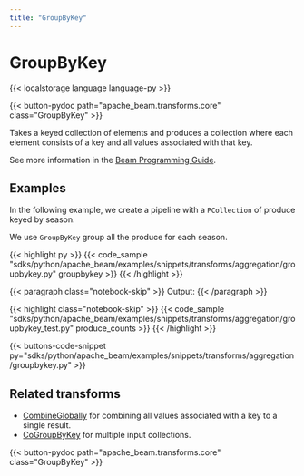```yaml
---
title: "GroupByKey"
---
```

<!--
Licensed under the Apache License, Version 2.0 (the "License");
you may not use this file except in compliance with the License.
You may obtain a copy of the License at

http://www.apache.org/licenses/LICENSE-2.0

Unless required by applicable law or agreed to in writing, software
distributed under the License is distributed on an "AS IS" BASIS,
WITHOUT WARRANTIES OR CONDITIONS OF ANY KIND, either express or implied.
See the License for the specific language governing permissions and
limitations under the License.
-->

# GroupByKey

{{< localstorage language language-py >}}

{{< button-pydoc path="apache_beam.transforms.core" class="GroupByKey" >}}

Takes a keyed collection of elements and produces a collection
where each element consists of a key and all values associated with that key.

See more information in the [Beam Programming Guide](/documentation/programming-guide/#groupbykey).

## Examples

In the following example, we create a pipeline with a `PCollection` of produce keyed by season.

We use `GroupByKey` group all the produce for each season.

{{< highlight py >}}
{{< code_sample "sdks/python/apache_beam/examples/snippets/transforms/aggregation/groupbykey.py" groupbykey >}}
{{< /highlight >}}

{{< paragraph class="notebook-skip" >}}
Output:
{{< /paragraph >}}

{{< highlight class="notebook-skip" >}}
{{< code_sample "sdks/python/apache_beam/examples/snippets/transforms/aggregation/groupbykey_test.py" produce_counts >}}
{{< /highlight >}}

{{< buttons-code-snippet
  py="sdks/python/apache_beam/examples/snippets/transforms/aggregation/groupbykey.py" >}}

## Related transforms

* [CombineGlobally](/documentation/transforms/python/aggregation/combineglobally) for combining all values associated with a key to a single result.
* [CoGroupByKey](/documentation/transforms/python/aggregation/cogroupbykey) for multiple input collections.

{{< button-pydoc path="apache_beam.transforms.core" class="GroupByKey" >}}
